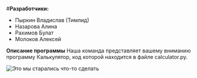 #**Разработчики:**
+ Пыркин Владислав (Тимлид) 
+ Назарова Алина 
+ Рахимов Булат 
+ Молоков Алексей 

**Описание программы**
Наша команда представляет вашему вниманию программу Калькулятор, код которой находится в файле calculator.py. 




![Это мы старались что-то сделать](/home/bulat/Загрузки/photo_2024-09-20_19-42-20.jpg)
